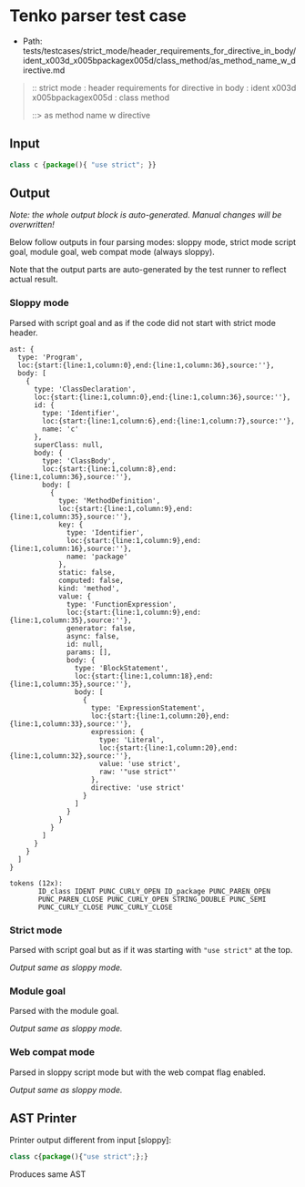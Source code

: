 # Tenko parser test case

- Path: tests/testcases/strict_mode/header_requirements_for_directive_in_body/ident_x003d_x005bpackagex005d/class_method/as_method_name_w_directive.md

> :: strict mode : header requirements for directive in body : ident x003d x005bpackagex005d : class method
>
> ::> as method name w directive

## Input

`````js
class c {package(){ "use strict"; }}
`````

## Output

_Note: the whole output block is auto-generated. Manual changes will be overwritten!_

Below follow outputs in four parsing modes: sloppy mode, strict mode script goal, module goal, web compat mode (always sloppy).

Note that the output parts are auto-generated by the test runner to reflect actual result.

### Sloppy mode

Parsed with script goal and as if the code did not start with strict mode header.

`````
ast: {
  type: 'Program',
  loc:{start:{line:1,column:0},end:{line:1,column:36},source:''},
  body: [
    {
      type: 'ClassDeclaration',
      loc:{start:{line:1,column:0},end:{line:1,column:36},source:''},
      id: {
        type: 'Identifier',
        loc:{start:{line:1,column:6},end:{line:1,column:7},source:''},
        name: 'c'
      },
      superClass: null,
      body: {
        type: 'ClassBody',
        loc:{start:{line:1,column:8},end:{line:1,column:36},source:''},
        body: [
          {
            type: 'MethodDefinition',
            loc:{start:{line:1,column:9},end:{line:1,column:35},source:''},
            key: {
              type: 'Identifier',
              loc:{start:{line:1,column:9},end:{line:1,column:16},source:''},
              name: 'package'
            },
            static: false,
            computed: false,
            kind: 'method',
            value: {
              type: 'FunctionExpression',
              loc:{start:{line:1,column:9},end:{line:1,column:35},source:''},
              generator: false,
              async: false,
              id: null,
              params: [],
              body: {
                type: 'BlockStatement',
                loc:{start:{line:1,column:18},end:{line:1,column:35},source:''},
                body: [
                  {
                    type: 'ExpressionStatement',
                    loc:{start:{line:1,column:20},end:{line:1,column:33},source:''},
                    expression: {
                      type: 'Literal',
                      loc:{start:{line:1,column:20},end:{line:1,column:32},source:''},
                      value: 'use strict',
                      raw: '"use strict"'
                    },
                    directive: 'use strict'
                  }
                ]
              }
            }
          }
        ]
      }
    }
  ]
}

tokens (12x):
       ID_class IDENT PUNC_CURLY_OPEN ID_package PUNC_PAREN_OPEN
       PUNC_PAREN_CLOSE PUNC_CURLY_OPEN STRING_DOUBLE PUNC_SEMI
       PUNC_CURLY_CLOSE PUNC_CURLY_CLOSE
`````

### Strict mode

Parsed with script goal but as if it was starting with `"use strict"` at the top.

_Output same as sloppy mode._

### Module goal

Parsed with the module goal.

_Output same as sloppy mode._

### Web compat mode

Parsed in sloppy script mode but with the web compat flag enabled.

_Output same as sloppy mode._

## AST Printer

Printer output different from input [sloppy]:

````js
class c{package(){"use strict";};}
````

Produces same AST
